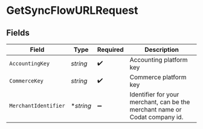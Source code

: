 # GetSyncFlowURLRequest


## Fields

| Field                                                                       | Type                                                                        | Required                                                                    | Description                                                                 |
| --------------------------------------------------------------------------- | --------------------------------------------------------------------------- | --------------------------------------------------------------------------- | --------------------------------------------------------------------------- |
| `AccountingKey`                                                             | *string*                                                                    | :heavy_check_mark:                                                          | Accounting platform key                                                     |
| `CommerceKey`                                                               | *string*                                                                    | :heavy_check_mark:                                                          | Commerce platform key                                                       |
| `MerchantIdentifier`                                                        | **string*                                                                   | :heavy_minus_sign:                                                          | Identifier for your merchant, can be the merchant name or Codat company id. |
